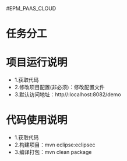 #EPM_PAAS_CLOUD

# 任务分工


# 项目运行说明
- 1.获取代码
- 2.修改项目配置(非必须)：修改配置文件
- 3.默认访问地址：http//:localhost:8082/demo

# 代码使用说明
- 1.获取代码
- 2.构建项目：mvn eclipse:eclipsec
- 3.编译打包：mvn clean package
